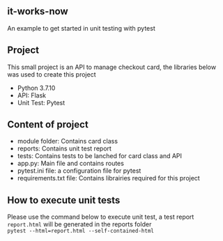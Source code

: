 ## it-works-now
An example to get started in unit testing with pytest

##  Project  
This small project is an API to manage checkout card, the libraries below was used to create this project   
+ Python 3.7.10
+ API: Flask  
+ Unit Test: Pytest  

## Content of project  
* module folder: Contains card class  
* reports:  Contains unit test report
* tests:  Contains tests to be lanched for card class and API
* app.py:  Main file and contains routes
* pytest.ini file:  a configuration file for pytest
* requirements.txt file:  Contains librairies required for this project

## How to execute unit tests
Please use the command below to execute unit test, a test report `report.html` will be generated in the reports folder  
`pytest --html=report.html --self-contained-html`  
